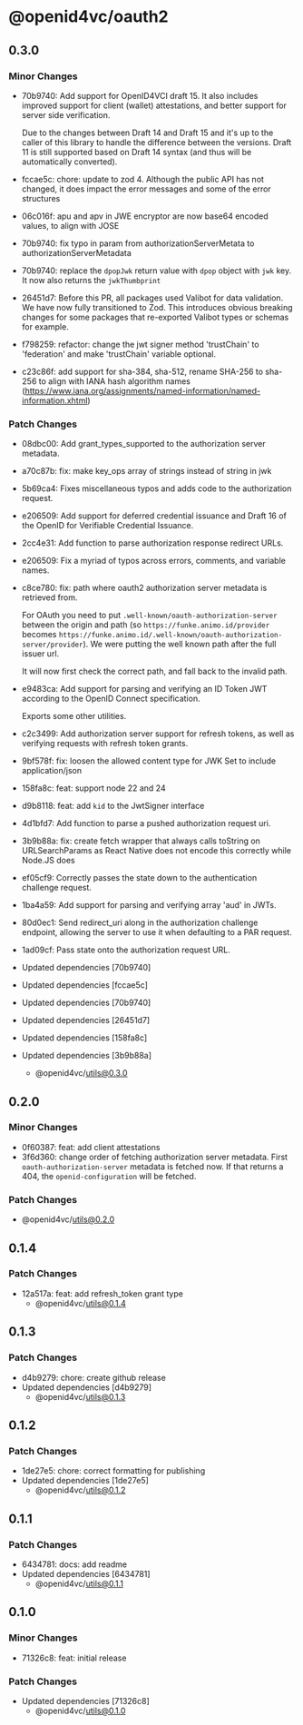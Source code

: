 # @openid4vc/oauth2

## 0.3.0

### Minor Changes

- 70b9740: Add support for OpenID4VCI draft 15. It also includes improved support for client (wallet) attestations, and better support for server side verification.

  Due to the changes between Draft 14 and Draft 15 and it's up to the caller of this library to handle the difference between the versions. Draft 11 is still supported based on Draft 14 syntax (and thus will be automatically converted).

- fccae5c: chore: update to zod 4. Although the public API has not changed, it does impact the error messages and some of the error structures
- 06c016f: apu and apv in JWE encryptor are now base64 encoded values, to align with JOSE
- 70b9740: fix typo in param from authorizationServerMetata to authorizationServerMetadata
- 70b9740: replace the `dpopJwk` return value with `dpop` object with `jwk` key. It now also returns the `jwkThumbprint`
- 26451d7: Before this PR, all packages used Valibot for data validation.
  We have now fully transitioned to Zod. This introduces obvious breaking changes for some packages that re-exported Valibot types or schemas for example.
- f798259: refactor: change the jwt signer method 'trustChain' to 'federation' and make 'trustChain' variable optional.
- c23c86f: add support for sha-384, sha-512, rename SHA-256 to sha-256 to align with IANA hash algorithm names (https://www.iana.org/assignments/named-information/named-information.xhtml)

### Patch Changes

- 08dbc00: Add grant_types_supported to the authorization server metadata.
- a70c87b: fix: make key_ops array of strings instead of string in jwk
- 5b69ca4: Fixes miscellaneous typos and adds code to the authorization request.
- e206509: Add support for deferred credential issuance and Draft 16 of the OpenID for Verifiable Credential Issuance.
- 2cc4e31: Add function to parse authorization response redirect URLs.
- e206509: Fix a myriad of typos across errors, comments, and variable names.
- c8ce780: fix: path where oauth2 authorization server metadata is retrieved from.

  For OAuth you need to put `.well-known/oauth-authorization-server` between the origin and path (so `https://funke.animo.id/provider` becomes `https://funke.animo.id/.well-known/oauth-authorization-server/provider`). We were putting the well known path after the full issuer url.

  It will now first check the correct path, and fall back to the invalid path.

- e9483ca: Add support for parsing and verifying an ID Token JWT according to the OpenID Connect specification.

  Exports some other utilities.

- c2c3499: Add authorization server support for refresh tokens, as well as verifying requests with refresh token grants.
- 9bf578f: fix: loosen the allowed content type for JWK Set to include application/json
- 158fa8c: feat: support node 22 and 24
- d9b8118: feat: add `kid` to the JwtSigner interface
- 4d1bfd7: Add function to parse a pushed authorization request uri.
- 3b9b88a: fix: create fetch wrapper that always calls toString on URLSearchParams as React Native does not encode this correctly while Node.JS does
- ef05cf9: Correctly passes the state down to the authentication challenge request.
- 1ba4a59: Add support for parsing and verifying array 'aud' in JWTs.
- 80d0ec1: Send redirect_uri along in the authorization challenge endpoint, allowing the server to use it when defaulting to a PAR request.
- 1ad09cf: Pass state onto the authorization request URL.
- Updated dependencies [70b9740]
- Updated dependencies [fccae5c]
- Updated dependencies [70b9740]
- Updated dependencies [26451d7]
- Updated dependencies [158fa8c]
- Updated dependencies [3b9b88a]
  - @openid4vc/utils@0.3.0

## 0.2.0

### Minor Changes

- 0f60387: feat: add client attestations
- 3f6d360: change order of fetching authorization server metadata. First `oauth-authorization-server` metadata is fetched now. If that returns a 404, the `openid-configuration` will be fetched.

### Patch Changes

- @openid4vc/utils@0.2.0

## 0.1.4

### Patch Changes

- 12a517a: feat: add refresh_token grant type
  - @openid4vc/utils@0.1.4

## 0.1.3

### Patch Changes

- d4b9279: chore: create github release
- Updated dependencies [d4b9279]
  - @openid4vc/utils@0.1.3

## 0.1.2

### Patch Changes

- 1de27e5: chore: correct formatting for publishing
- Updated dependencies [1de27e5]
  - @openid4vc/utils@0.1.2

## 0.1.1

### Patch Changes

- 6434781: docs: add readme
- Updated dependencies [6434781]
  - @openid4vc/utils@0.1.1

## 0.1.0

### Minor Changes

- 71326c8: feat: initial release

### Patch Changes

- Updated dependencies [71326c8]
  - @openid4vc/utils@0.1.0

